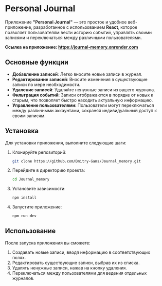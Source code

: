 # Personal Journal

Приложение **"Personal Journal"** — это простое и удобное веб-приложение, разработанное с использованием **React**, которое позволяет пользователям вести историю событий, управлять своими записями и переключаться между различными пользователями.

**Ссылка на приложение: https://journal-memory.onrender.com**

## Основные функции

- **Добавление записей**: Легко вносите новые записи в журнал.
- **Редактирование записей**: Вносите изменения в существующие записи по мере необходимости.
- **Удаление записей**: Удаляйте ненужные записи из вашего журнала.
- **Фильтрация событий**: Записи отображаются в порядке от новых к старым, что позволяет быстро находить актуальную информацию.
- **Управление пользователями**: Пользователи могут переключаться между различными аккаунтами, сохраняя индивидуальный доступ к своим записям.

## Установка

Для установки приложения, выполните следующие шаги:

1. Клонируйте репозиторий:
   ```bash
   git clone https://github.com/Dmitry-Gans/Journal_memory.git
   ```

2. Перейдите в директорию проекта:
   ```bash
   cd Journal_memory
   ```

3. Установите зависимости:
   ```bash
   npm install
   ```

4. Запустите приложение:
   ```bash
   npm run dev
   ```

## Использование

После запуска приложения вы сможете:

1. Создавать новые записи, вводя информацию в соответствующих полях.
2. Редактировать существующие записи, выбрав их из списка.
3. Удалять ненужные записи, нажав на кнопку удаления.
4. Переключаться между пользователями для ведения отдельных журналов.
